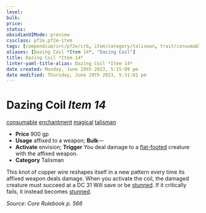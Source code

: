 ```yaml
---
level:
bulk:
price:
status:
obsidianUIMode: preview
cssclass: pf2e,pf2e-item
tags: [compendium/src/pf2e/crb, item/category/talisman, trait/consumable, trait/enchantment, trait/magical, trait/talisman]
aliases: [Dazing Coil *Item 14*, "Dazing Coil"]
title: Dazing Coil *Item 14*
linter-yaml-title-alias: Dazing Coil *Item 14*
date created: Monday, June 19th 2023, 5:15:09 pm
date modified: Thursday, June 29th 2023, 5:31:01 pm
---
```


# Dazing Coil *Item 14*

[consumable](rules/traits/consumable.md) [enchantment](rules/traits/enchantment.md) [magical](rules/traits/magical.md) [talisman](rules/traits/talisman.md)  

- **Price** 900 gp
- **Usage** affixed to a weapon; **Bulk**—
- **Activate** envision; **Trigger** You deal damage to a [flat-footed](rules/conditions.md#Flat-footed) creature with the affixed weapon.
- **Category** Talisman

This knot of copper wire reshapes itself in a new pattern every time its affixed weapon deals damage. When you activate the coil, the damaged creature must succeed at a DC 31 Will save or be [stunned](rules/conditions.md#Stunned). If it critically fails, it instead becomes [stunned](rules/conditions.md#Stunned).

*Source: Core Rulebook p. 566*
